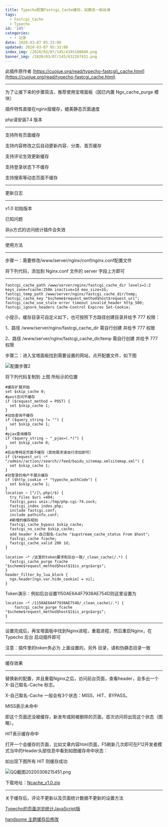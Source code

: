 ```yaml
---
title: Typecho配置Fastcgi_Cache缓存，如静态一般丝滑
tags:
  - Fastcgi_Cache
  - Typecho
id: '145'
categories:
  - - 记录
date: 2020-03-07 05:33:00
updated: 2020-03-07 05:33:00
index_img: /2020/03/07/145/4193180040.png
banner_img: /2020/03/07/145/632267431.png
---
```


此插件原作者 [https://cuojue.org/read/typecho-fastcgi\_cache.html](https://cuojue.org/read/typecho-fastcgi_cache.html)

* * *

为了让接下来的步骤简洁，推荐使用宝塔面板（因已内置 Ngx\_cache\_purge 模块）

插件特性直接在nginx层缓存，媲美静态页面速度

php请安装7.4 版本

* * *

支持所有页面缓存

支持内容修改之后自动更新内容、分类、首页缓存

支持评论生效更新缓存

支持登录状态下不缓存

支持搜索等动态页面不缓存

* * *

更新日志

* * *

v1.0 初始版本

已知问题

非js方式的访问统计插件会失效

* * *

使用方法

* * *

步骤一：需要修改/www/server/nginx/conf/nginx.conf配置文件

将下列代码，添加到 Nginx.conf 文件的 server 字段上方即可

* * *

```
fastcgi_cache_path /www/server/nginx/fastcgi_cache_dir levels=1:2 keys_zone=fcache:250m inactive=1d max_size=1G;
fastcgi_temp_path /www/server/nginx/fastcgi_cache_dir/temp;
fastcgi_cache_key "$scheme$request_method$host$request_uri";
fastcgi_cache_use_stale error timeout invalid_header http_500;
fastcgi_ignore_headers Cache-Control Expires Set-Cookie;
```

小提示，缓存目录可自定义如下，也可按照下方路径创建目录并给予 777 权限：

1、路径 /www/server/nginx/fastcgi\_cache\_dir 需自行创建 并给予 777 权限

2、路径 /www/server/nginx/fastcgi\_cache\_dir/temp 需自行创建 并给予 777 权限

步骤二：进入宝塔面板找到需要设置的网站，点开配置文件，如下图

![配置步骤2](/2020/03/07/145/4193180040.png#mirages-width=1400&mirages-height=1311&mirages-cdn-type=3 "配置步骤2")

将下列代码复制到 上图 所标示的位置

```
#缓存扩展开始
set $skip_cache 0;
#post访问不缓存
if ($request_method = POST) {
  set $skip_cache 1;
}
#动态查询不缓存
if ($query_string != "") {
  set $skip_cache 1;
}
#pjax查询缓存
if ($query_string ~ "_pjax=(.*)") {
  set $skip_cache 0;
}
#后台等特定页面不缓存（其他需求请自行添加即可）
if ($request_uri ~* "/admin//action//search//feed/baidu_sitemap.xmlsitemap.xml") {
  set $skip_cache 1;
}
#对登录的用户不展示缓存
if ($http_cookie ~* "typecho_authCode") {
  set $skip_cache 1;
}
location ~ [^/]\.php(/$) {
  try_files $uri =404;
  fastcgi_pass unix:/tmp/php-cgi-74.sock;
  fastcgi_index index.php;
  include fastcgi.conf;
  include pathinfo.conf;
  #新增的缓存规则
  fastcgi_cache_bypass $skip_cache;
  fastcgi_no_cache $skip_cache;
  add_header X-自己取名-Cache "$upstream_cache_status From $host";
  fastcgi_cache fcache;
  fastcgi_cache_valid 200 1d;
}

location ~* /这里的token要求和后台一致/_clean_cache(/.*) {
  fastcgi_cache_purge fcache "$scheme$request_method$host$1$is_args$args";
}
header_filter_by_lua_block {
  ngx.header[ngx.var.hide_cookie] = nil;
}
```

Token演示：例如后台设置1150AE6A4F7938AE754D则这里设置为

```
location ~* /1150AE6A4F7938AE754D/_clean_cache(/.*) {
    fastcgi_cache_purge fcache "$scheme$request_method$host$1$is_args$args";
}
```

* * *

设置完成后，再宝塔面板中找到Nginx进程，重载进程，然后重启Nginx，在 Typecho 后台 启动插件即可

注意：插件里的token务必为 上面设置的，另外 目录，请和伪静态目录一致

* * *

缓存效果

* * *

替换新的配置，并且重载Nginx之后，访问前台页面，查看header，会多出一个 X-自己取名-Cache 标志。

X-自己取名-Cache 一般会有3个状态：MISS、HIT、BYPASS。

MISS表示未命中

即这个页面还没被缓存，新发布或刚被删除的页面，首次访问将出现这个状态（图略）。

HIT表示缓存命中

打开一个会缓存的页面，比如文章内容html页面，F5刷新几次即可在F12开发者模式当中的Header头部信息中看到如图缓存命中状态：

如出现下图所有 HIT 则缓存成功

![QQ截图20200306215451.png](/2020/03/07/145/632267431.png)

下载地址：[Ncache\_v1.0.zip](/2020/03/07/145/2110354236.zip)

* * *

关于缓存后，评论不更新以及页面统计数据不更新的设置方法

[Typecho的页面浏览统计JavaScript版](https://cuojue.org/read/typecho-PostViews.html)

[handsome 主题缓存后修改](https://cuojue.org/read/typecho-cache-handsome.html)